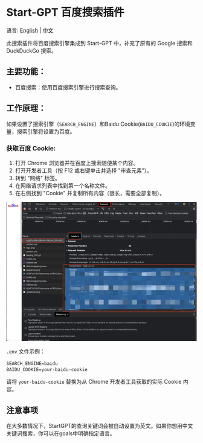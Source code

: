 # Start-GPT 百度搜索插件

语言: [English](https://github.com/khulnasoft/Start-GPT-Plugins/tree/master/src/startgpt_plugins/baidu_search/README.md) | [中文](https://github.com/khulnasoft/Start-GPT-Plugins/tree/master/src/startgpt_plugins/baidu_search/README.zh.md)

此搜索插件将百度搜索引擎集成到 Start-GPT 中，补充了原有的 Google 搜索和 DuckDuckGo 搜索。

## 主要功能：
- 百度搜索：使用百度搜索引擎进行搜索查询。

## 工作原理：
如果设置了搜索引擎（`SEARCH_ENGINE`）和Baidu Cookie(`BAIDU_COOKIE`)的环境变量，搜索引擎将设置为百度。

### 获取百度 Cookie:
1. 打开 Chrome 浏览器并在百度上搜索随便某个内容。
2. 打开开发者工具（按 F12 或右键单击并选择 "审查元素"）。
3. 转到 "网络" 标签。
4. 在网络请求列表中找到第一个名称文件。
5. 在右侧找到 "Cookie" 并复制所有内容（很长，需要全部复制）。

![Baidu Cookie](./screenshots/baidu_cookie.png)

`.env` 文件示例：

```
SEARCH_ENGINE=baidu
BAIDU_COOKIE=your-baidu-cookie
```

请将 `your-baidu-cookie` 替换为从 Chrome 开发者工具获取的实际 Cookie 内容。

## 注意事项
在大多数情况下，StartGPT的查询关键词会被自动设置为英文。如果你想用中文关键词搜索，你可以在goals中明确指定语言。